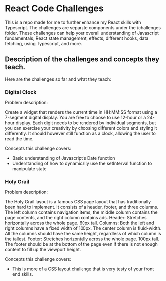 # React Code Challenges

This is a repo made for me to further enhance my React skills with Typescript. The challenges are separate components under the /challenges folder. 
These challenges can help your overall understanding of Javascript fundamentals, React state management, effects, different hooks, data fetching, 
using Typescript, and more.

## Description of the challenges and concepts they teach.

Here are the challenges so far and what they teach:


### Digital Clock
Problem description: 

Create a widget that renders the current time in HH:MM:SS format using a 7-segment digital display. You are free to choose to use 12-hour or a 24-hour display.
Each digit needs to be rendered by individual segments, but you can exercise your creativity by choosing different colors and styling it differently. It should however still function as a clock, allowing the user to read the time.

Concepts this challenge covers: 
- Basic understanding of Javascript's Date function
- Understanding of how to dynamically use the setInterval function to manipulate state


### Holy Grail
Problem description: 

The Holy Grail layout is a famous CSS page layout that has traditionally been hard to implement. It consists of a header, footer, and three columns. The left column contains navigation items, the middle column contains the page contents, and the right column contains ads.
Header:
Stretches horizontally across the whole page.
60px tall.
Columns:
Both the left and right columns have a fixed width of 100px.
The center column is fluid-width.
All the columns should have the same height, regardless of which column is the tallest.
Footer:
Stretches horizontally across the whole page.
100px tall.
The footer should be at the bottom of the page even if there is not enough content to fill up the viewport height.

Concepts this challenge covers: 
- This is more of a CSS layout challenge that is very testy of your front end skills.



